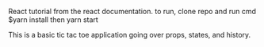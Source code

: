 React tutorial from the react documentation.
to run, clone repo and run cmd $yarn install then yarn start

This is a basic tic tac toe application going over props, states, and history.
